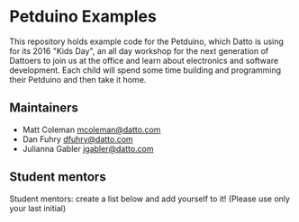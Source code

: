 # Petduino Examples

This repository holds example code for the Petduino, which Datto is using for its 2016 "Kids Day", an all day workshop for the next generation of Dattoers to join us at the office and learn about electronics and software development. Each child will spend some time building and programming their Petduino and then take it home.

## Maintainers

* Matt Coleman <mcoleman@datto.com>
* Dan Fuhry <dfuhry@datto.com>
* Julianna Gabler <jgabler@datto.com>

## Student mentors

Student mentors: create a list below and add yourself to it! (Please use only your last initial)
